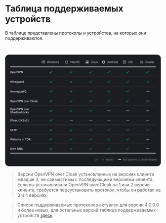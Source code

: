 # Таблица поддерживаемых устройств  

В таблице представлены протоколы и устройства, на которых они поддерживаются. 

&nbsp;

![](https://raw.githubusercontent.com/amnezia-vpn/amnezia.org-content/master/docs/ru/learn-more/30-table-of-supported-devices/img/table_11.2023.svg)

>Версии OpenVPN over Cloak установленные на версиях клиента младше 3, не совместимы с последующими версиями клиента. Если вы устанавливали OpenVPN over Cloak  на 1 или 2 версии клиента, требуется переустановить протокол, чтобы он работал на 3 и 4 версиях.

>Список поддерживаемых протоколов актуален для версии 4.0.0.0 и более новых, для остальных версий таблица поддерживаемых устройств [здесь]  


[about-int-link]: /about
[здесь]: https://ru-docs.amnezia.org/guides/protocols-table-v2/





